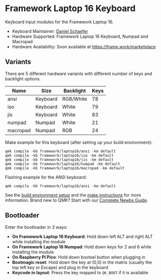 # Framework Laptop 16 Keyboard

Keyboard input modules for the Framework Laptop 16.

* Keyboard Maintainer: [Daniel Schaefer](https://github.com/JohnAZoidberg)
* Hardware Supported: Framework Laptop 16 Keyboard, Numpad and Macropad
* Hardware Availability: Soon available at https://frame.work/marketplace

## Variants

There are 5 different hardware variants with different number of keys and
backlight options.

| Name     | Size     | Backlight  | Keys |
| -------- | -------- | ---------- | ---- |
| ansi     | Keyboard | RGB/White  |   78 |
| iso      | Keyboard | White      |   79 |
| jis      | Keyboard | White      |   83 |
| numpad   | Numpad   | White      |   21 |
| macropad | Numpad   | RGB        |   24 |

Make example for this keyboard (after setting up your build environment):

    qmk compile -kb framework/laptop16/ansi -km default
    qmk compile -kb framework/laptop16/iso -km default
    qmk compile -kb framework/laptop16/jis -km default
    qmk compile -kb framework/laptop16/numpad -km default
    qmk compile -kb framework/laptop16/macropad -km default

Flashing example for the ANSI keyboard:

    qmk compile -kb framework/laptop16/ansi -km default

See the [build environment setup](https://docs.qmk.fm/#/getting_started_build_tools) and the [make instructions](https://docs.qmk.fm/#/getting_started_make_guide) for more information. Brand new to QMK? Start with our [Complete Newbs Guide](https://docs.qmk.fm/#/newbs).

## Bootloader

Enter the bootloader in 3 ways:

* **On Framework Laptop 16 Keyboard**: Hold down left ALT and right ALT while installing the module
* **On Framework Laptop 16 Numpad**: Hold down keys for 2 and 6 while installing the module
* **On Raspberry Pi Pico**: Hold down bootsel button when plugging in
* **Bootmagic reset**: Hold down the key at (0,0) in the matrix (usually the top left key or Escape) and plug in the keyboard
* **Keycode in layout**: Press the key mapped to `QK_BOOT` if it is available

